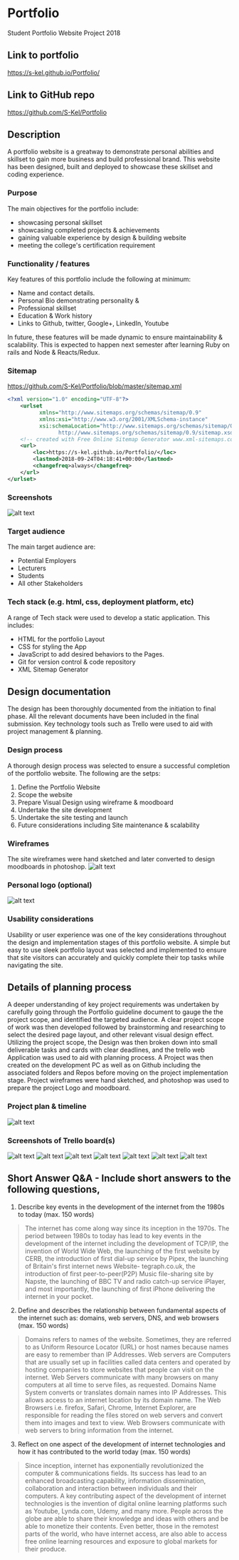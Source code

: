 # Portfolio
Student Portfolio Website Project 2018
## Link to portfolio
https://s-kel.github.io/Portfolio/
## Link to GitHub repo
https://github.com/S-Kel/Portfolio

## Description
A portfolio website is a greatway to demonstrate personal abilities and skillset to gain more business and build professional brand. This website has been designed, built and deployed to showcase these skillset and coding experience.
### Purpose
The main objectives for the portfolio include:
* showcasing personal skillset
* showcasing completed projects & achievements
* gaining valuable experience by design & building website 
* meeting the college's certification requirement

### Functionality / features
Key features of this portfolio include the following at minimum:
* Name and contact details.
* Personal Bio demonstrating personality & 
* Professional skillset
* Education & Work history
* Links to Github, twitter, Google+, LinkedIn, Youtube

In future, these features will be made dynamic to ensure maintainability & scalability. This is expected to happen next semester after learning Ruby on rails and Node & Reacts/Redux. 
### Sitemap
https://github.com/S-Kel/Portfolio/blob/master/sitemap.xml
```xml
<?xml version="1.0" encoding="UTF-8"?>
    <urlset
          xmlns="http://www.sitemaps.org/schemas/sitemap/0.9"
          xmlns:xsi="http://www.w3.org/2001/XMLSchema-instance"
          xsi:schemaLocation="http://www.sitemaps.org/schemas/sitemap/0.9
                http://www.sitemaps.org/schemas/sitemap/0.9/sitemap.xsd">
    <!-- created with Free Online Sitemap Generator www.xml-sitemaps.com -->
    <url>
        <loc>https://s-kel.github.io/Portfolio/</loc>
        <lastmod>2018-09-24T04:18:41+00:00</lastmod>
        <changefreq>always</changefreq>
    </url>
</urlset>
```
### Screenshots
![alt text](readmeImages/portfolio.PNG)
### Target audience
The main target audience are:
* Potential Employers
* Lecturers
* Students
* All other Stakeholders 

### Tech stack (e.g. html, css, deployment platform, etc)
A range of Tech stack were used to develop a static application. This includes:
* HTML for the portfolio Layout
* CSS for styling the App
* JavaScript to add desired behaviors to the Pages.
* Git for version control & code repository
* XML Sitemap Generator
## Design documentation
The design has been thoroughly documented from the initiation to final phase. All the relevant documents have been included in the final submission. Key technology tools such as Trello were used to aid with project management & planning.
### Design process
A thorough design process was selected to ensure a successful completion of the portfolio website. The following are the setps: 
1. Define the Portfolio Website
2. Scope the website
3. Prepare Visual Design using wireframe & moodboard
4. Undertake the site development
5. Undertake the site testing  and launch
6. Future considerations including Site maintenance & scalability
### Wireframes
The site wireframes were hand sketched and later converted to design moodboards in photoshop. 
![alt text](readmeImages/wireframe.PNG)

### Personal logo (optional)
![alt text](readmeImages/logo.png)
### Usability considerations
Usability or user experience was one of the key considerations throughout the design and implementation stages of this portfolio website. A simple but easy to use sleek portfolio layout was selected and implemented to ensure that site visitors can accurately and quickly complete their top tasks while navigating the site.
## Details of planning process
A deeper understanding of key project requirements was undertaken by carefully going through the Portfolio guideline document to gauge the the project scope, and identified the targeted audience. A clear project scope of work was then developed followed by brainstorming and researching to select the desired page layout, and other relevant visual design effect.  Utilizing the project scope, the Design was then broken down into small deliverable tasks and cards with clear deadlines, and the trello web Application was used to aid with planning process. A Project was then created on the development PC as well as on Github including the associated  folders and Repos before moving on the project implementation stage. Project wireframes were hand sketched, and photoshop was used to prepare the project Logo and moodboard.
### Project plan & timeline
![alt text](readmeImages/projectplan.png)
### Screenshots of Trello board(s)
![alt text](readmeImages/Trello_board_overall.PNG)
![alt text](readmeImages/Project_Planning_Trello.png)
![alt text](readmeImages/HTML_Trello_main.PNG)
![alt text](readmeImages/CSS_Trello_main.PNG)
![alt text](readmeImages/JS_Trello.PNG)
![alt text](readmeImages/Wireframe_1.png)
![alt text](readmeImages/Wireframe_2.png)
## Short Answer Q&A - Include short answers to the following questions,
1. Describe key events in the development of the internet from the 1980s to today (max. 150 words)
>The internet has come along way since its inception in the 1970s. The period between 1980s to today has lead to key events  in the development of the internet including the development of TCP/IP, the invention of World Wide Web, the launching of the first website by CERB, the introduction of first dial-up service by Pipex, the launching of Britain's first internet news Website- tegraph.co.uk, the introduction of first peer-to-peer(P2P) Music file-sharing site by Napste, the launching of BBC TV and radio catch-up service iPlayer, and most importantly, the launching of first iPhone delivering the internet in your pocket.


2.  Define and describes the relationship between fundamental aspects of the internet such as: domains, web servers, DNS, and web browsers (max. 150 words)
>Domains refers to names of the website. Sometimes, they are  referred to as Uniform Resource Locator (URL) or host names because names are easy to remember than IP Addresses. Web servers are Computers that are usually set up in facilities called data centers and operated by hosting companies to store websites that people can visit on the internet. Web Servers communicate with many browsers on many computers at all time to serve files, as requested. Domains Name System converts or translates domain names into IP Addresses. This allows access to an internet location by its domain name. The Web Browsers i.e. firefox, Safari, Chrome, Internet Explorer, are responsible for reading the files stored on web servers and convert them into images and text to view. Web Browsers communicate with web servers to bring information from the internet.


3.  Reflect on one aspect of the development of internet technologies and how it has contributed to the world today (max. 150 words)
>Since inception, internet has exponentially revolutionized the computer & communications fields. Its success has lead to an enhanced broadcasting capability, information dissemination, collaboration and interaction between individuals and their computers.  A key contributing aspect of the development of internet technologies is the invention of digital online learning platforms such as Youtube, Lynda.com, Udemy, and many more. People across the globe are able to share their knowledge and ideas with others and be able to monetize their contents. Even better, those in the remotest parts of the world, who have internet access, are also able to access free online learning resources and exposure to global markets for their produce.

